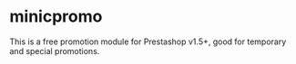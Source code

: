 minicpromo
================

This is a free promotion module for Prestashop v1.5+, good for temporary and special promotions. 
